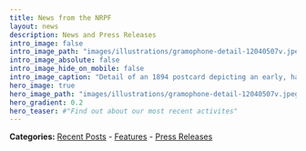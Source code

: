 ```yaml
---
title: News from the NRPF
layout: news
description: News and Press Releases
intro_image: false
intro_image_path: "images/illustrations/gramophone-detail-12040507v.jpeg"
intro_image_absolute: false
intro_image_hide_on_mobile: false
intro_image_caption: "Detail of an 1894 postcard depicting an early, hand-cranked gramophone. The postcard was made by Paul Tralles in Washington, D.C. The original is held by the Library of Congress and identified by the call number RPA 00847. Credit: Library of Congress, Motion Picture, Broadcasting and Recorded Sound Division."
hero_image: true
hero_image_path: "images/illustrations/gramophone-detail-12040507v.jpeg"
hero_gradient: 0.2
hero_teaser: #"Find out about our most recent activites"
---
```


**Categories:**  [Recent Posts](#blog) - [Features](#features) - [Press Releases](#press-releases)